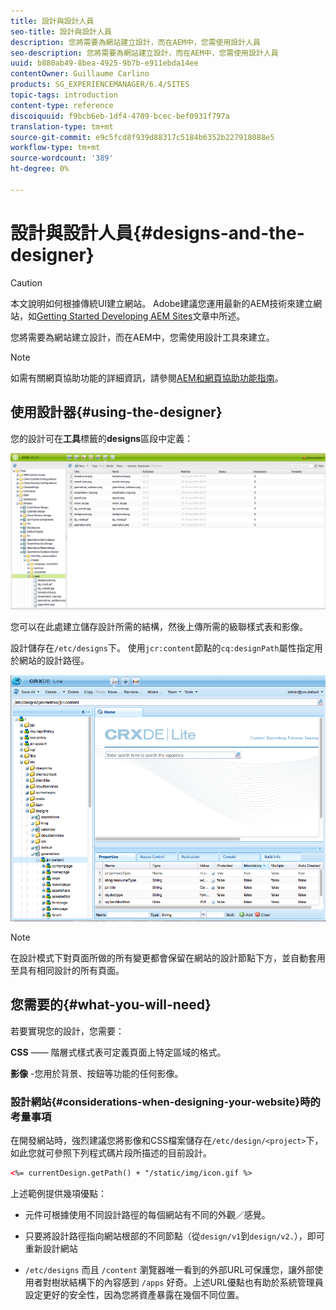 ```yaml
---
title: 設計與設計人員
seo-title: 設計與設計人員
description: 您將需要為網站建立設計，而在AEM中，您需使用設計人員
seo-description: 您將需要為網站建立設計，而在AEM中，您需使用設計人員
uuid: b880ab49-8bea-4925-9b7b-e911ebda14ee
contentOwner: Guillaume Carlino
products: SG_EXPERIENCEMANAGER/6.4/SITES
topic-tags: introduction
content-type: reference
discoiquuid: f9bcb6eb-1df4-4709-bcec-bef0931f797a
translation-type: tm+mt
source-git-commit: e9c5fcd8f939d88317c5184b6352b227918088e5
workflow-type: tm+mt
source-wordcount: '389'
ht-degree: 0%

---
```



# 設計與設計人員{#designs-and-the-designer}

>[!CAUTION]
>
>本文說明如何根據傳統UI建立網站。 Adobe建議您運用最新的AEM技術來建立網站，如[Getting Started Developing AEM Sites](/help/sites-developing/getting-started.md)文章中所述。

您將需要為網站建立設計，而在AEM中，您需使用設計工具來建立。

>[!NOTE]
>
>如需有關網頁協助功能的詳細資訊，請參閱[AEM和網頁協助功能指南](/help/managing/web-accessibility.md)。

## 使用設計器{#using-the-designer}

您的設計可在&#x200B;**工具**&#x200B;標籤的&#x200B;**designs**&#x200B;區段中定義：

![screen_shot_2012-02-01at30237pm](assets/screen_shot_2012-02-01at30237pm.png)

您可以在此處建立儲存設計所需的結構，然後上傳所需的級聯樣式表和影像。

設計儲存在`/etc/designs`下。 使用`jcr:content`節點的`cq:designPath`屬性指定用於網站的設計路徑。

![chlimage_1-74](assets/chlimage_1-74.png)

>[!NOTE]
>
>在設計模式下對頁面所做的所有變更都會保留在網站的設計節點下方，並自動套用至具有相同設計的所有頁面。

## 您需要的{#what-you-will-need}

若要實現您的設計，您需要：

**CSS**  —— 階層式樣式表可定義頁面上特定區域的格式。

**影像** -您用於背景、按鈕等功能的任何影像。

### 設計網站{#considerations-when-designing-your-website}時的考量事項

在開發網站時，強烈建議您將影像和CSS檔案儲存在`/etc/design/<project>`下，如此您就可參照下列程式碼片段所描述的目前設計。

```xml
<%= currentDesign.getPath() + "/static/img/icon.gif %>
```

上述範例提供幾項優點：

* 元件可根據使用不同設計路徑的每個網站有不同的外觀／感覺。
* 只要將設計路徑指向網站根部的不同節點（從`design/v1`到`design/v2.`），即可重新設計網站

* `/etc/designs` 而且 `/content` 瀏覽器唯一看到的外部URL可保護您，讓外部使用者對樹狀結構下的內容感到 `/apps` 好奇。上述URL優點也有助於系統管理員設定更好的安全性，因為您將資產暴露在幾個不同位置。

